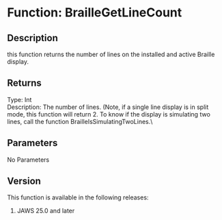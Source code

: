 # Function: BrailleGetLineCount

## Description

this function returns the number of lines on the installed and active
Braille display.

## Returns

Type: Int\
Description: The number of lines. (Note, if a single line display is in
split mode, this function will return 2. To know if the display is
simulating two lines, call the function BrailleIsSimulatingTwoLines.\

## Parameters

No Parameters

## Version

This function is available in the following releases:

1.  JAWS 25.0 and later
